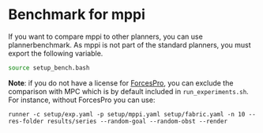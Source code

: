 # Benchmark for mppi

If you want to compare mppi to other planners, you can use plannerbenchmark.
As mppi is not part of the standard planners, you must export the following
variable.

```bash
source setup_bench.bash
```

**Note**: if you do not have a license for [ForcesPro](https://www.embotech.com/products/forcespro/overview/), you can exclude the comparison with MPC which is by default included in `run_experiments.sh`. For instance, without ForcesPro you can use:

`runner -c setup/exp.yaml -p setup/mppi.yaml setup/fabric.yaml -n 10 --res-folder results/series --random-goal --random-obst --render`